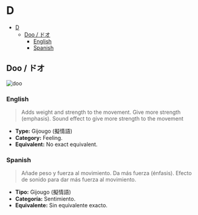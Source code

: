 # D

- [D](#d)
  - [Doo / ドオ](#doo--ドオ)
    - [English](#english)
    - [Spanish](#spanish)

## Doo / ドオ

![doo](https://alu-web-herokuapp-com.global.ssl.fastly.net/cropped_images/CPSkhnKgY6OrjA1s1Lk24qKf99B2/c_1568696264720?height=600&auto=webp)

### English

> Adds weight and strength to the movement. Give more strength (emphasis).
> Sound effect to give more strength to the movement

- **Type:** Gijougo (擬情語)
- **Category:** Feeling.
- **Equivalent:** No exact equivalent.

### Spanish

> Añade peso y fuerza al movimiento. Da más fuerza (énfasis).
> Efecto de sonido para dar más fuerza al movimiento.

- **Tipo:** Gijougo (擬情語)
- **Categoría:** Sentimiento.
- **Equivalente:** Sin equivalente exacto.